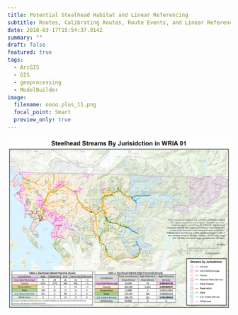 ```yaml
---
title: Potential Stealhead Habitat and Linear Referencing
subtitle: Routes, Calibrating Routes, Route Events, and Linear Referencing
date: 2018-03-17T15:54:37.914Z
summary: ""
draft: false
featured: true
tags:
  - ArcGIS
  - GIS
  - geoprocessing
  - ModelBuilder
image:
  filename: oooo.plus_11.png
  focal_point: Smart
  preview_only: true
---
```

![](elmstromlab6_web.png)